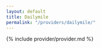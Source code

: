 ```yaml
---
layout: default
title: Dailymile
permalink: "/providers/dailymile/"
---
```


{% include provider/provider.md %}
